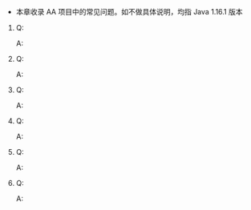 - 本章收录 AA 项目中的常见问题。如不做具体说明，均指 Java 1.16.1 版本

1. Q:

   A:

2. Q:

   A:

3. Q:

   A:

4. Q:

   A:

5. Q:

   A:

6. Q:

   A:
